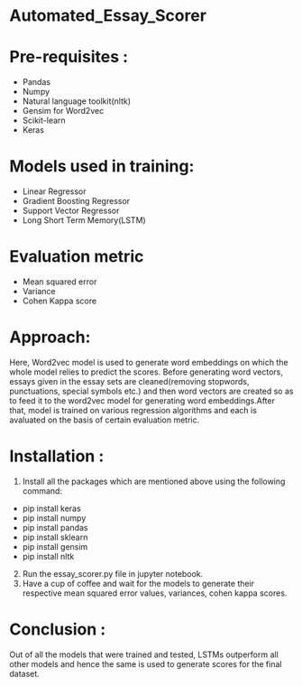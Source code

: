 # Automated_Essay_Scorer

# Pre-requisites :
* Pandas
* Numpy
* Natural language toolkit(nltk)
* Gensim for Word2vec
* Scikit-learn
* Keras

# Models used in training:

* Linear Regressor
* Gradient Boosting Regressor
* Support Vector Regressor
* Long Short Term Memory(LSTM)

# Evaluation metric

* Mean squared error
* Variance
* Cohen Kappa score

# Approach: 

Here, Word2vec model is used to generate word embeddings on which the whole model relies to predict the scores. Before generating word vectors, essays given in the essay sets are cleaned(removing stopwords, punctuations, special symbols etc.) and then word vectors are created so as to feed it to the word2vec model for generating word embeddings.After that, model is trained on various regression algorithms and each is avaluated on the basis of certain evaluation metric.


# Installation :

1. Install all the packages which are mentioned above using the following command:

* pip install keras
* pip install numpy
* pip install pandas
* pip install sklearn
* pip install gensim
* pip install nltk

2. Run the essay_scorer.py file in jupyter notebook.
3. Have a cup of coffee and wait for the models to generate their respective mean squared error values, variances, cohen kappa scores.

# Conclusion : 

Out of all the models that were trained and tested, LSTMs outperform all other models and hence the same is used to generate scores for the final dataset.
